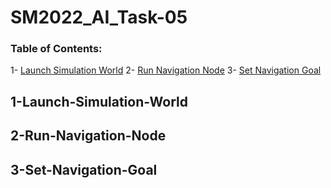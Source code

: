 # SM2022_AI_Task-05

### Table of Contents:
1- [Launch Simulation World](#1-Launch-Simulation-World)
2- [Run Navigation Node](#2-Run-Navigation-Node)
3- [Set Navigation Goal](#3-Set-Navigation-Goal)

## 1-Launch-Simulation-World
## 2-Run-Navigation-Node
## 3-Set-Navigation-Goal
